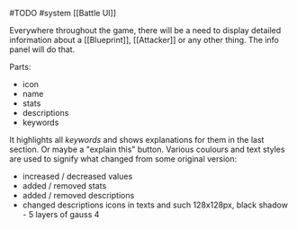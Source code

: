 #TODO 
#system 
[[Battle UI]]

Everywhere throughout the game, there will be a need to display detailed information about a [[Blueprint]], [[Attacker]] or any other thing. The info panel will do that.

Parts:
- icon
- name
- stats
- descriptions
- keywords

It highlights all *keywords* and shows explanations for them in the last section. Or maybe a "explain this" button.
Various coulours and text styles are used to signify what changed from some original version:
- increased / decreased values
- added / removed stats
- added / removed descriptions
- changed descriptions
icons in texts and such 128x128px, black shadow - 5 layers of gauss 4